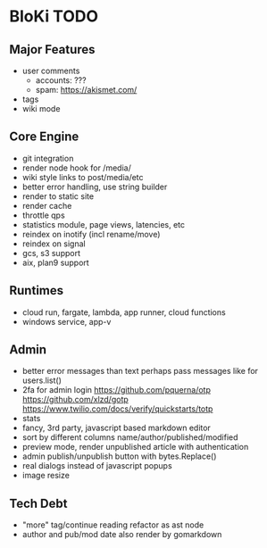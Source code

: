 # BloKi TODO

## Major Features

- user comments
  - accounts: ???
  - spam: https://akismet.com/
- tags
- wiki mode

## Core Engine

- git integration
- render node hook for /media/
- wiki style links to post/media/etc
- better error handling, use string builder
- render to static site
- render cache
- throttle qps
- statistics module, page views, latencies, etc
- reindex on inotify (incl rename/move)
- reindex on signal
- gcs, s3 support
- aix, plan9 support

## Runtimes

- cloud run, fargate, lambda, app runner, cloud functions
- windows service, app-v

## Admin

- better error messages than text
  perhaps pass messages like for users.list()
- 2fa for admin login
  https://github.com/pquerna/otp
  https://github.com/xlzd/gotp
  https://www.twilio.com/docs/verify/quickstarts/totp
- stats
- fancy, 3rd party, javascript based markdown editor
- sort by different columns name/author/published/modified
- preview mode, render unpublished article with authentication
- admin publish/unpublish button with bytes.Replace()
- real dialogs instead of javascript popups
- image resize

## Tech Debt

- "more" tag/continue reading refactor as ast node
- author and pub/mod date also render by gomarkdown